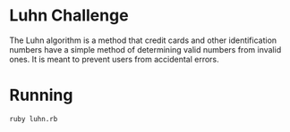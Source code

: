 # Luhn Challenge

The Luhn algorithm is a method that credit cards and other identification numbers have a simple method of determining valid numbers from invalid ones. It is meant to prevent users from accidental errors.

# Running

```
ruby luhn.rb
```
